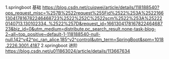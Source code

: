 1.springboot 基础
    https://blog.csdn.net/cuiqwei/article/details/118188540?ops_request_misc=%257B%2522request%255Fid%2522%253A%2522166130417816782246468723%2522%252C%2522scm%2522%253A%252220140713.130102334..%2522%257D&request_id=166130417816782246468723&biz_id=0&utm_medium=distribute.pc_search_result.none-task-blog-2~all~top_positive~default-1-118188540-null-null.142^v42^pc_ran_alice,185^v2^control&utm_term=SpringBoot&spm=1018.2226.3001.4187
2.springboot 进阶
    https://blog.csdn.net/u011863024/article/details/113667634